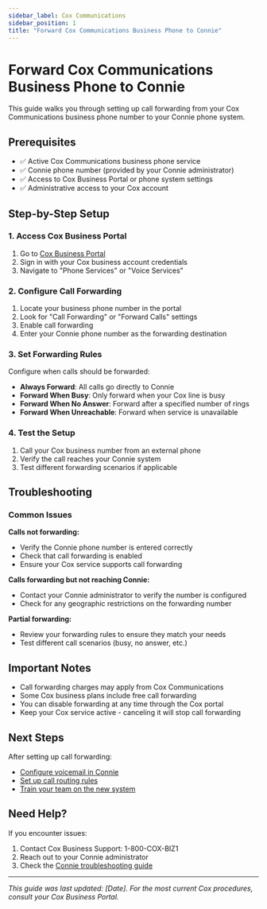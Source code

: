 ```yaml
---
sidebar_label: Cox Communications
sidebar_position: 1
title: "Forward Cox Communications Business Phone to Connie"
---
```


# Forward Cox Communications Business Phone to Connie

This guide walks you through setting up call forwarding from your Cox Communications business phone number to your Connie phone system.

## Prerequisites

- ✅ Active Cox Communications business phone service
- ✅ Connie phone number (provided by your Connie administrator)
- ✅ Access to Cox Business Portal or phone system settings
- ✅ Administrative access to your Cox account

## Step-by-Step Setup

### 1. Access Cox Business Portal

1. Go to [Cox Business Portal](https://business.cox.com)
2. Sign in with your Cox business account credentials
3. Navigate to "Phone Services" or "Voice Services"

### 2. Configure Call Forwarding

1. Locate your business phone number in the portal
2. Look for "Call Forwarding" or "Forward Calls" settings
3. Enable call forwarding
4. Enter your Connie phone number as the forwarding destination

### 3. Set Forwarding Rules

Configure when calls should be forwarded:
- **Always Forward**: All calls go directly to Connie
- **Forward When Busy**: Only forward when your Cox line is busy
- **Forward When No Answer**: Forward after a specified number of rings
- **Forward When Unreachable**: Forward when service is unavailable

### 4. Test the Setup

1. Call your Cox business number from an external phone
2. Verify the call reaches your Connie system
3. Test different forwarding scenarios if applicable

## Troubleshooting

### Common Issues

**Calls not forwarding:**
- Verify the Connie phone number is entered correctly
- Check that call forwarding is enabled
- Ensure your Cox service supports call forwarding

**Calls forwarding but not reaching Connie:**
- Contact your Connie administrator to verify the number is configured
- Check for any geographic restrictions on the forwarding number

**Partial forwarding:**
- Review your forwarding rules to ensure they match your needs
- Test different call scenarios (busy, no answer, etc.)

## Important Notes

- Call forwarding charges may apply from Cox Communications
- Some Cox business plans include free call forwarding
- You can disable forwarding at any time through the Cox portal
- Keep your Cox service active - canceling it will stop call forwarding

## Next Steps

After setting up call forwarding:
- [Configure voicemail in Connie](../voicemail/setup.md)
- [Set up call routing rules](../../getting-started.md)
- [Train your team on the new system](../../../staff-agents/overview.md)

## Need Help?

If you encounter issues:
1. Contact Cox Business Support: 1-800-COX-BIZ1
2. Reach out to your Connie administrator
3. Check the [Connie troubleshooting guide](../../../troubleshooting.md)

---

*This guide was last updated: [Date]. For the most current Cox procedures, consult your Cox Business Portal.*